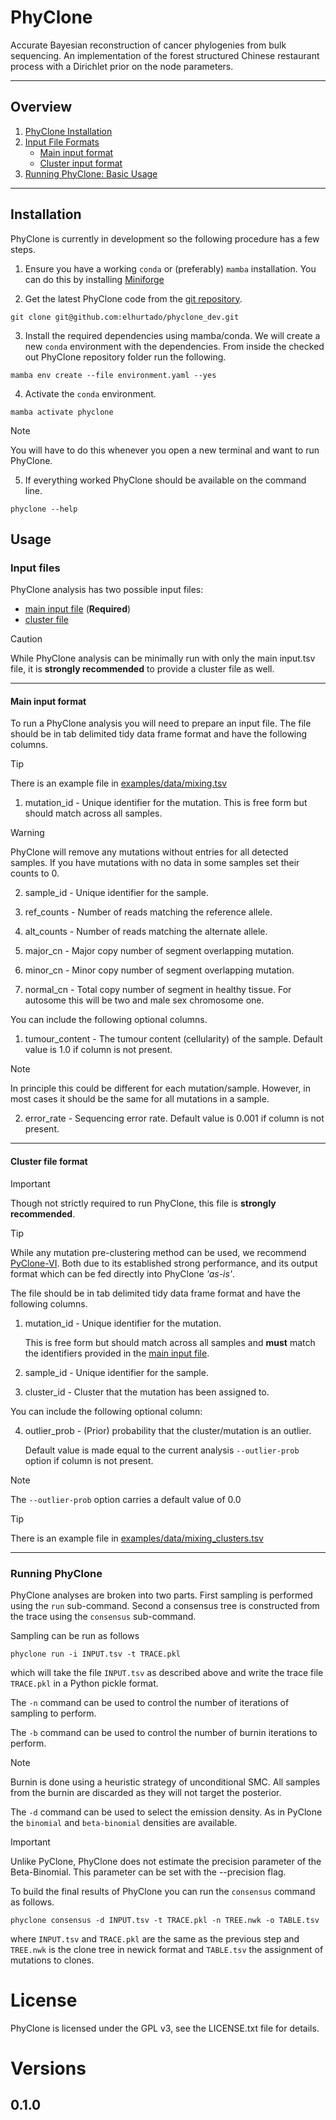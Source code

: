 PhyClone
=========
Accurate Bayesian reconstruction of cancer phylogenies from bulk sequencing.
An implementation of the forest structured Chinese restaurant process with a Dirichlet prior on the node parameters.

--------

## Overview
1. [PhyClone Installation](#installation)
2. [Input File Formats](#input-files)
   * [Main input format](#main-input-format)
   * [Cluster input format](#cluster-file-format)
3. [Running PhyClone: Basic Usage](#running-phyclone)
-------

## Installation

PhyClone is currently in development so the following procedure has a few steps.

1. Ensure you have a working `conda` or (preferably) `mamba` installation.
You can do this by installing [Miniforge](https://mamba.readthedocs.io/en/latest/installation/mamba-installation.html)

2. Get the latest PhyClone code from the [git repository](https://github.com/elhurtado/phyclone_dev).
```
git clone git@github.com:elhurtado/phyclone_dev.git
```

3. Install the required dependencies using mamba/conda.
We will create a new `conda` environment with the dependencies.
From inside the checked out PhyClone repository folder run the following.
```
mamba env create --file environment.yaml --yes
```

4. Activate the `conda` environment.
```
mamba activate phyclone
```
> [!NOTE]
> You will have to do this whenever you open a new terminal and want to run PhyClone. 

5. If everything worked PhyClone should be available on the command line.
```
phyclone --help
```

## Usage

### Input files

PhyClone analysis has two possible input files:
- [main input file](#main-input-format) (**Required**)
- [cluster file](#cluster-file-format)

> [!CAUTION]
> While PhyClone analysis can be minimally run with only the main input.tsv file, it is **strongly
recommended** to provide a cluster file as well.

---------
#### Main input format

To run a PhyClone analysis you will need to prepare an input file.
The file should be in tab delimited tidy data frame format and have the following columns.

> [!TIP]
> There is an example file in [examples/data/mixing.tsv](examples/data/mixing.tsv)

1. mutation_id - Unique identifier for the mutation. 
This is free form but should match across all samples.

> [!WARNING]
> PhyClone will remove any mutations without entries for all detected samples.
If you have mutations with no data in some samples set their counts to 0.

2. sample_id - Unique identifier for the sample.

3. ref_counts - Number of reads matching the reference allele.

4. alt_counts - Number of reads matching the alternate allele.

5. major_cn - Major copy number of segment overlapping mutation.

6. minor_cn - Minor copy number of segment overlapping mutation.

7. normal_cn - Total copy number of segment in healthy tissue.
For autosome this will be two and male sex chromosome one.

You can include the following optional columns.

1. tumour_content - The tumour content (cellularity) of the sample.
Default value is 1.0 if column is not present.
> [!NOTE]
> In principle this could be different for each mutation/sample.
However, in most cases it should be the same for all mutations in a sample.

2. error_rate - Sequencing error rate.
Default value is 0.001 if column is not present. 

------------------

#### Cluster file format

> [!IMPORTANT]
> Though not strictly required to run PhyClone, this file is **strongly recommended**.

> [!TIP]
> While any mutation pre-clustering method can be used, we recommend 
> [PyClone-VI](https://github.com/Roth-Lab/pyclone-vi). Both due to its established 
> strong performance, and its output format which can be fed directly into PhyClone *'as-is'*.

The file should be in tab delimited tidy data frame format and have the following columns.

1. mutation_id - Unique identifier for the mutation. 

    This is free form but should match across all samples and **must** match the identifiers provided
    in the [main input file](#main-input-format).


2. sample_id - Unique identifier for the sample.


3. cluster_id - Cluster that the mutation has been assigned to.

You can include the following optional column:

4. outlier_prob - (Prior) probability that the cluster/mutation is an outlier.
    
    Default value is made equal to the current analysis `--outlier-prob` option if column is not present. 

> [!NOTE]
> The `--outlier-prob` option carries a default value of 0.0

> [!TIP]
> There is an example file in [examples/data/mixing_clusters.tsv](examples/data/mixing_clusters.tsv)

-----------------

### Running PhyClone

PhyClone analyses are broken into two parts. 
First sampling is performed using the `run` sub-command.
Second a consensus tree is constructed from the trace using the `consensus` sub-command.

Sampling can be run as follows
```
phyclone run -i INPUT.tsv -t TRACE.pkl 
``` 
which will take the file `INPUT.tsv` as described above and write the trace file `TRACE.pkl` in a Python pickle format.

The `-n` command can be used to control the number of iterations of sampling to perform.

The `-b` command can be used to control the number of burnin iterations to perform.

> [!NOTE]
> Burnin is done using a heuristic strategy of unconditional SMC.
All samples from the burnin are discarded as they will not target the posterior.

The `-d` command can be used to select the emission density.
As in PyClone the `binomial` and `beta-binomial` densities are available.

> [!IMPORTANT]
> Unlike PyClone, PhyClone does not estimate the precision parameter of the Beta-Binomial.
This parameter can be set with the --precision flag.

To build the final results of PhyClone you can run the `consensus` command as follows.
```
phyclone consensus -d INPUT.tsv -t TRACE.pkl -n TREE.nwk -o TABLE.tsv
``` 
where `INPUT.tsv` and `TRACE.pkl` are the same as the previous step and `TREE.nwk` is the clone tree in newick format and `TABLE.tsv` the assignment of mutations to clones.

# License

PhyClone is licensed under the GPL v3, see the LICENSE.txt file for details.

# Versions

## 0.1.0

